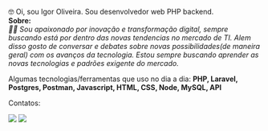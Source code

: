 <p align="left">
  🤓 Oi, sou Igor Oliveira.
  Sou desenvolvedor web PHP backend.
  <br>
  <strong>Sobre:</strong>
  <br>
  <i>🤖🎣 Sou apaixonado por inovação e transformação digital, sempre buscando está por dentro das novas tendencias no mercado de TI. Alem disso gosto de conversar e debates sobre novas possibilidades(de maneira geral) com os avanços da tecnologia. Estou sempre buscando aprender as novas tecnologias e padrões exigente do mercado.</i>
  
</p>
<p align="left">
  Algumas tecnologias/ferramentas que uso no dia a dia: 
  <strong>PHP, Laravel, Postgres, Postman, Javascript, HTML, CSS, Node, MySQL, API</strong>
</p>
<p align="left">
  
</p>
<p align="left">
  Contatos:
</p>
<p align="left">
<a href="mailto:joseigorso2010@gmail.com" alt="Gmail">
<img src="https://img.shields.io/badge/-Gmail-e34c41?style=flat-square&labelColor=e34c41&logo=gmail&logoColor=white&link=joseigorso2010@gmail.com" /></a>
<a href="https://www.linkedin.com/in/igor-oliveira-a25135162/" alt="Linkedin">
<img src="https://img.shields.io/badge/-Linkedin-blue?style=flat-square&logo=Linkedin&logoColor=white&link=https://www.linkedin.com/in/igor-oliveira-a25135162/" /></a>
</p>
